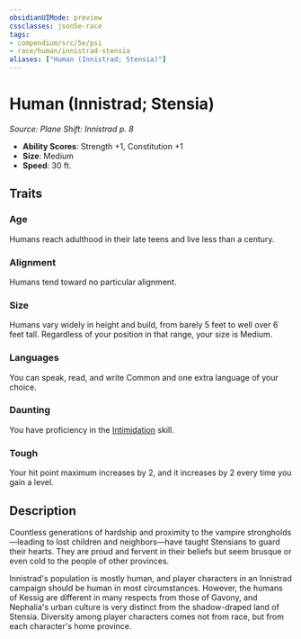 ```yaml
---
obsidianUIMode: preview
cssclasses: json5e-race
tags:
- compendium/src/5e/psi
- race/human/innistrad-stensia
aliases: ["Human (Innistrad; Stensia)"]
---
```

# Human (Innistrad; Stensia)
*Source: Plane Shift: Innistrad p. 8*  

- **Ability Scores**: Strength +1, Constitution +1
- **Size**: Medium
- **Speed**: 30 ft.

## Traits

### Age

Humans reach adulthood in their late teens and live less than a century.

### Alignment

Humans tend toward no particular alignment.

### Size

Humans vary widely in height and build, from barely 5 feet to well over 6 feet tall. Regardless of your position in that range, your size is Medium.

### Languages

You can speak, read, and write Common and one extra language of your choice.

### Daunting

You have proficiency in the [Intimidation](/Systems/5e/rules/skills.md#Intimidation) skill.

### Tough

Your hit point maximum increases by 2, and it increases by 2 every time you gain a level.

## Description

Countless generations of hardship and proximity to the vampire strongholds—leading to lost children and neighbors—have taught Stensians to guard their hearts. They are proud and fervent in their beliefs but seem brusque or even cold to the people of other provinces.

Innistrad's population is mostly human, and player characters in an Innistrad campaign should be human in most circumstances. However, the humans of Kessig are different in many respects from those of Gavony, and Nephalia's urban culture is very distinct from the shadow-draped land of Stensia. Diversity among player characters comes not from race, but from each character's home province.